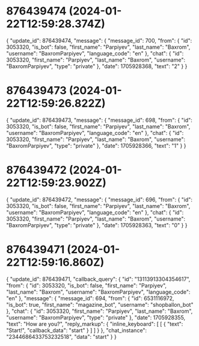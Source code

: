 # 876439474 (2024-01-22T12:59:28.374Z)

{
  "update_id": 876439474,
  "message": {
    "message_id": 700,
    "from": {
      "id": 3053320,
      "is_bot": false,
      "first_name": "Parpiyev",
      "last_name": "Baxrom",
      "username": "BaxromParpiyev",
      "language_code": "en"
    },
    "chat": {
      "id": 3053320,
      "first_name": "Parpiyev",
      "last_name": "Baxrom",
      "username": "BaxromParpiyev",
      "type": "private"
    },
    "date": 1705928368,
    "text": "2"
  }
}

# 876439473 (2024-01-22T12:59:26.822Z)

{
  "update_id": 876439473,
  "message": {
    "message_id": 698,
    "from": {
      "id": 3053320,
      "is_bot": false,
      "first_name": "Parpiyev",
      "last_name": "Baxrom",
      "username": "BaxromParpiyev",
      "language_code": "en"
    },
    "chat": {
      "id": 3053320,
      "first_name": "Parpiyev",
      "last_name": "Baxrom",
      "username": "BaxromParpiyev",
      "type": "private"
    },
    "date": 1705928366,
    "text": "1"
  }
}

# 876439472 (2024-01-22T12:59:23.902Z)

{
  "update_id": 876439472,
  "message": {
    "message_id": 696,
    "from": {
      "id": 3053320,
      "is_bot": false,
      "first_name": "Parpiyev",
      "last_name": "Baxrom",
      "username": "BaxromParpiyev",
      "language_code": "en"
    },
    "chat": {
      "id": 3053320,
      "first_name": "Parpiyev",
      "last_name": "Baxrom",
      "username": "BaxromParpiyev",
      "type": "private"
    },
    "date": 1705928363,
    "text": "0"
  }
}

# 876439471 (2024-01-22T12:59:16.860Z)

{
  "update_id": 876439471,
  "callback_query": {
    "id": "13113913304354617",
    "from": {
      "id": 3053320,
      "is_bot": false,
      "first_name": "Parpiyev",
      "last_name": "Baxrom",
      "username": "BaxromParpiyev",
      "language_code": "en"
    },
    "message": {
      "message_id": 694,
      "from": {
        "id": 6531116972,
        "is_bot": true,
        "first_name": "magazine_bot",
        "username": "shopballon_bot"
      },
      "chat": {
        "id": 3053320,
        "first_name": "Parpiyev",
        "last_name": "Baxrom",
        "username": "BaxromParpiyev",
        "type": "private"
      },
      "date": 1705928355,
      "text": "How are you?",
      "reply_markup": {
        "inline_keyboard": [
          [
            {
              "text": "Start!",
              "callback_data": "start"
            }
          ]
        ]
      }
    },
    "chat_instance": "2344686433753232518",
    "data": "start"
  }
}